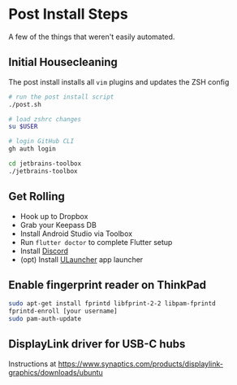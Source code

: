 # Post Install Steps

A few of the things that weren't easily automated.

## Initial Housecleaning

The post install installs all `vim` plugins and updates the ZSH config

```bash
# run the post install script
./post.sh

# load zshrc changes
su $USER

# login GitHub CLI
gh auth login

cd jetbrains-toolbox
./jetbrains-toolbox
```

## Get Rolling

- Hook up to Dropbox
- Grab your Keepass DB
- Install Android Studio via Toolbox
- Run `flutter doctor` to complete Flutter setup
- Install [Discord](https://discord.com/download)
- (opt) Install [ULauncher](https://ulauncher.io/#Download) app launcher

## Enable fingerprint reader on ThinkPad

```sh
sudo apt-get install fprintd libfprint-2-2 libpam-fprintd
fprintd-enroll [your username]
sudo pam-auth-update
```

## DisplayLink driver for USB-C hubs

Instructions at https://www.synaptics.com/products/displaylink-graphics/downloads/ubuntu
